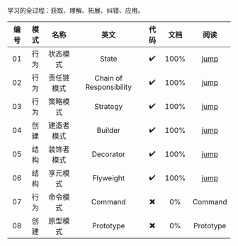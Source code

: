 学习的全过程：获取、理解、拓展、纠错、应用。

|编号|模式|名称|英文|代码|文档|阅读
|:----:|:----:|:----:|:----:|:----:|:----:|:----:|
|01|行为|状态模式|State|✔️|100%|[jump](src/io/honghu/state)|
|02|行为|责任链模式|Chain of Responsibility|✔️️|100%|[jump](src/io/honghu/responsibilitychain)|
|03|行为|策略模式|Strategy|✔️️|100%|[jump](src/io/honghu/strategy)|
|04|创建|建造者模式|Builder|✔️️|100%|[jump](src/io/honghu/builder)|
|05|结构|装饰者模式|Decorator|✔️️|100%|[jump](src/io/honghu/decorator)|
|06|结构|享元模式|Flyweight|✔️️|100%|[jump](src/io/honghu/flyweight)|
|07|行为|命令模式|Command|✖️|0%|Command|
|08|创建|原型模式|Prototype|✖️|0%|Prototype|
